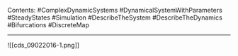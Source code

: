 Contents:
#ComplexDynamicSystems 
#DynamicalSystemWithParameters 
#SteadyStates 
#Simulation 
#DescribeTheSystem 
#DescribeTheDynamics 
#Bifurcations 
#DiscreteMap 


---

![[cds_09022016-1.png]]